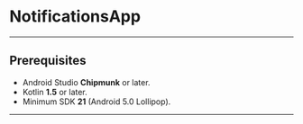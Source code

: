 # NotificationsApp

 ---
## Prerequisites
- Android Studio **Chipmunk** or later.
- Kotlin **1.5** or later.
- Minimum SDK **21** (Android 5.0 Lollipop).

---
